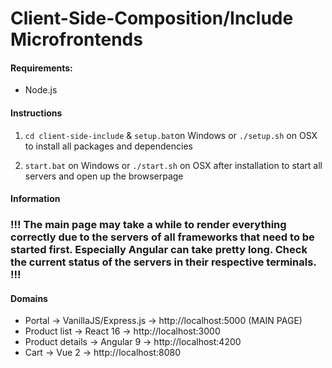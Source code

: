 # Client-Side-Composition/Include Microfrontends

#### Requirements:

- Node.js

#### Instructions

1. `cd client-side-include` & `setup.bat`on Windows or `./setup.sh` on OSX to install all packages and dependencies

2. `start.bat` on Windows or `./start.sh` on OSX after installation to start all servers and open up the browserpage

#### Information

### !!! The main page may take a while to render everything correctly due to the servers of all frameworks that need to be started first. Especially Angular can take pretty long. Check the current status of the servers in their respective terminals. !!!

#### Domains

- Portal -> VanillaJS/Express.js -> http://localhost:5000 (MAIN PAGE)
- Product list -> React 16 -> http://localhost:3000
- Product details -> Angular 9 -> http://localhost:4200
- Cart -> Vue 2 -> http://localhost:8080
